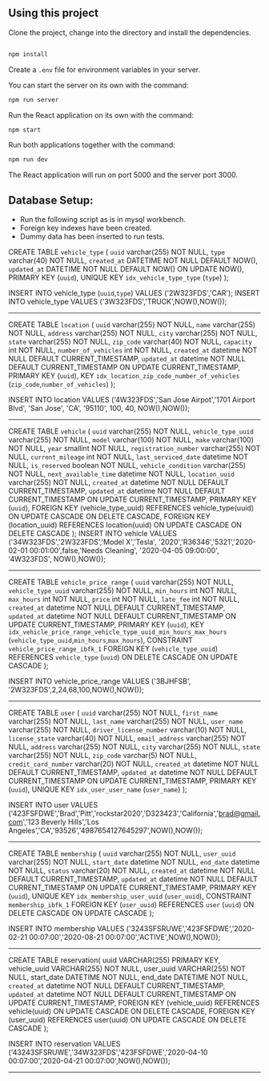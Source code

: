## Using this project

Clone the project, change into the directory and install the dependencies.

```bash

npm install
```

Create a `.env` file for environment variables in your server.

You can start the server on its own with the command:

```bash
npm run server
```

Run the React application on its own with the command:

```bash
npm start
```

Run both applications together with the command:

```bash
npm run dev
```

The React application will run on port 5000 and the server port 3000.

## Database Setup:
* Run the following script as is in mysql workbench.
* Foreign key indexes have been created.
* Dummy data has been inserted to run tests.

CREATE TABLE `vehicle_type` (
  `uuid` varchar(255) NOT NULL,
  `type` varchar(40) NOT NULL,
  `created_at` DATETIME NOT NULL DEFAULT NOW(),
  `updated_at` DATETIME NOT NULL DEFAULT NOW() ON UPDATE NOW(),
  PRIMARY KEY (`uuid`),
  UNIQUE KEY `idx_vehicle_type_type` (`type`)
);

INSERT INTO vehicle_type (`uuid`,`type`) VALUES ('2W323FDS','CAR');
INSERT INTO vehicle_type  VALUES ('3W323FDS','TRUCK',NOW(),NOW());

-------------------------------------------------------------------------

CREATE TABLE `location` (
  `uuid` varchar(255) NOT NULL,
  `name` varchar(255) NOT NULL,
  `address` varchar(255) NOT NULL,
  `city` varchar(255) NOT NULL,
  `state` varchar(255) NOT NULL,
  `zip_code` varchar(40) NOT NULL,
  `capacity` int NOT NULL,
  `number_of_vehicles` int NOT NULL,
  `created_at` datetime NOT NULL DEFAULT CURRENT_TIMESTAMP,
  `updated_at` datetime NOT NULL DEFAULT CURRENT_TIMESTAMP ON UPDATE CURRENT_TIMESTAMP,
  PRIMARY KEY (`uuid`),
  KEY `idx_location_zip_code_number_of_vehicles` (`zip_code`,`number_of_vehicles`)
);

INSERT INTO location  VALUES ('4W323FDS','San Jose Airpot','1701 Airport Blvd', 'San Jose', 'CA', '95110', 100, 40, NOW(),NOW());

-------------------------------------------------------------------------


CREATE TABLE `vehicle` (
  `uuid` varchar(255) NOT NULL,
  `vehicle_type_uuid` varchar(255) NOT NULL,
  `model` varchar(100) NOT NULL,
  `make` varchar(100) NOT NULL,
  `year` smallint NOT NULL,
  `registration_number` varchar(255) NOT NULL,
  `current_mileage` int NOT NULL,
  `last_serviced_date` datetime NOT NULL,
  `is_reserved` boolean NOT NULL,
  `vehicle_condition` varchar(255) NOT NULL,
  `next_available_time` datetime NOT NULL,
  `location_uuid` varchar(255) NOT NULL,
  `created_at` datetime NOT NULL DEFAULT CURRENT_TIMESTAMP,
  `updated_at` datetime NOT NULL DEFAULT CURRENT_TIMESTAMP ON UPDATE CURRENT_TIMESTAMP,
  PRIMARY KEY (`uuid`),
  FOREIGN KEY (vehicle_type_uuid) REFERENCES vehicle_type(uuid) ON UPDATE CASCADE ON DELETE CASCADE,
  FOREIGN KEY (location_uuid) REFERENCES location(uuid) ON UPDATE CASCADE ON DELETE CASCADE
);
INSERT INTO vehicle VALUES
('34W323FDS','2W323FDS','Model X','Tesla', '2020','R36346','5321','2020-02-01 00:01:00',false,'Needs Cleaning', '2020-04-05 09:00:00', '4W323FDS', NOW(),NOW());

-------------------------------------------------------------------------

CREATE TABLE `vehicle_price_range` (
  `uuid` varchar(255) NOT NULL,
  `vehicle_type_uuid` varchar(255) NOT NULL,
  `min_hours` int NOT NULL,
  `max_hours` int NOT NULL,
  `price` int NOT NULL,
  `late_fee` int NOT NULL,
  `created_at` datetime NOT NULL DEFAULT CURRENT_TIMESTAMP,
  `updated_at` datetime NOT NULL DEFAULT CURRENT_TIMESTAMP ON UPDATE CURRENT_TIMESTAMP,
  PRIMARY KEY (`uuid`),
  KEY `idx_vehicle_price_range_vehicle_type_uuid_min_hours_max_hours` (`vehicle_type_uuid`,`min_hours`,`max_hours`),
  CONSTRAINT `vehicle_price_range_ibfk_1` FOREIGN KEY (`vehicle_type_uuid`) REFERENCES `vehicle_type` (`uuid`) ON DELETE CASCADE ON UPDATE CASCADE
);

INSERT INTO vehicle_price_range VALUES ('3BJHFSB', '2W323FDS',2,24,68,100,NOW(),NOW());

-------------------------------------------------------------------------


CREATE TABLE `user` (
  `uuid` varchar(255) NOT NULL,
  `first_name` varchar(255) NOT NULL,
  `last_name` varchar(255) NOT NULL,
  `user_name` varchar(255) NOT NULL,
  `driver_license_number` varchar(10) NOT NULL,
  `license_state` varchar(40) NOT NULL,
  `email_address` varchar(255) NOT NULL,
  `address` varchar(255) NOT NULL,
  `city` varchar(255) NOT NULL,
  `state` varchar(255) NOT NULL,
  `zip_code` varchar(5) NOT NULL,
  `credit_card_number` varchar(20) NOT NULL,
  `created_at` datetime NOT NULL DEFAULT CURRENT_TIMESTAMP,
  `updated_at` datetime NOT NULL DEFAULT CURRENT_TIMESTAMP ON UPDATE CURRENT_TIMESTAMP,
  PRIMARY KEY (`uuid`),
  UNIQUE KEY `idx_user_user_name` (`user_name`)
);

INSERT INTO user VALUES ('423FSFDWE','Brad','Pitt','rockstar2020','D323423','California','brad@gmail.com','123 Beverly Hills','Los Angeles','CA','93526','4987654127645297',NOW(),NOW());

-------------------------------------------------------------------------

CREATE TABLE `membership` (
 `uuid` varchar(255) NOT NULL,
 `user_uuid` varchar(255) NOT NULL,
 `start_date` datetime NOT NULL,
 `end_date` datetime NOT NULL,
 `status` varchar(20) NOT NULL,
 `created_at` datetime NOT NULL DEFAULT CURRENT_TIMESTAMP,
 `updated_at` datetime NOT NULL DEFAULT CURRENT_TIMESTAMP ON UPDATE CURRENT_TIMESTAMP,
 PRIMARY KEY (`uuid`),
 UNIQUE KEY `idx_membership_user_uuid` (`user_uuid`),
 CONSTRAINT `membership_ibfk_1` FOREIGN KEY (`user_uuid`) REFERENCES `user` (`uuid`) ON DELETE CASCADE ON UPDATE CASCADE
);

INSERT INTO membership VALUES ('3243SFSRUWE','423FSFDWE','2020-02-21 00:07:00','2020-08-21 00:07:00','ACTIVE',NOW(),NOW());


-------------------------------------------------------------------------

CREATE TABLE reservation(
uuid VARCHAR(255) PRIMARY KEY,
vehicle_uuid VARCHAR(255) NOT NULL,
user_uuid VARCHAR(255) NOT NULL,
start_date DATETIME NOT NULL,
end_date DATETIME NOT NULL,
`created_at` datetime NOT NULL DEFAULT CURRENT_TIMESTAMP,
`updated_at` datetime NOT NULL DEFAULT CURRENT_TIMESTAMP ON UPDATE CURRENT_TIMESTAMP,
  FOREIGN KEY (vehicle_uuid) REFERENCES vehicle(uuid) ON UPDATE CASCADE ON DELETE CASCADE,
  FOREIGN KEY (user_uuid) REFERENCES user(uuid) ON UPDATE CASCADE ON DELETE CASCADE
);

INSERT INTO reservation VALUES ('43243SFSRUWE','34W323FDS','423FSFDWE','2020-04-10 00:07:00','2020-04-21 00:07:00',NOW(),NOW());

-------------------------------------------------------------------------


